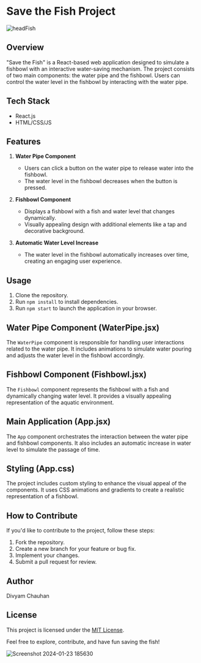 #  Save the Fish Project
![headFish](https://github.com/divyam751/SaveTheFish/assets/125983433/c23e9a40-6fb4-44a6-8ca8-59d3d7df6fe3)

## Overview
"Save the Fish" is a React-based web application designed to simulate a fishbowl with an interactive water-saving mechanism. The project consists of two main components: the water pipe and the fishbowl. Users can control the water level in the fishbowl by interacting with the water pipe.

## Tech Stack
- React.js
- HTML/CSS/JS

## Features
1. **Water Pipe Component**
   - Users can click a button on the water pipe to release water into the fishbowl.
   - The water level in the fishbowl decreases when the button is pressed.

2. **Fishbowl Component**
   - Displays a fishbowl with a fish and water level that changes dynamically.
   - Visually appealing design with additional elements like a tap and decorative background.

3. **Automatic Water Level Increase**
   - The water level in the fishbowl automatically increases over time, creating an engaging user experience.

## Usage
1. Clone the repository.
2. Run `npm install` to install dependencies.
3. Run `npm start` to launch the application in your browser.

## Water Pipe Component (WaterPipe.jsx)
The `WaterPipe` component is responsible for handling user interactions related to the water pipe. It includes animations to simulate water pouring and adjusts the water level in the fishbowl accordingly.

## Fishbowl Component (Fishbowl.jsx)
The `Fishbowl` component represents the fishbowl with a fish and dynamically changing water level. It provides a visually appealing representation of the aquatic environment.

## Main Application (App.jsx)
The `App` component orchestrates the interaction between the water pipe and fishbowl components. It also includes an automatic increase in water level to simulate the passage of time.

## Styling (App.css)
The project includes custom styling to enhance the visual appeal of the components. It uses CSS animations and gradients to create a realistic representation of a fishbowl.

## How to Contribute
If you'd like to contribute to the project, follow these steps:
1. Fork the repository.
2. Create a new branch for your feature or bug fix.
3. Implement your changes.
4. Submit a pull request for review.

## Author
Divyam Chauhan

## License
This project is licensed under the [MIT License](LICENSE).

Feel free to explore, contribute, and have fun saving the fish!

![Screenshot 2024-01-23 185630](https://github.com/divyam751/SaveTheFish/assets/125983433/a63f7601-e4dc-4159-8ab7-e4606765a88c)
